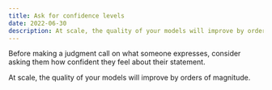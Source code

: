 ```yaml
---
title: Ask for confidence levels
date: 2022-06-30
description: At scale, the quality of your models will improve by orders of magnitude.
---
```


Before making a judgment call on what someone expresses, consider asking them how confident they feel about their statement. 

At scale, the quality of your models will improve by orders of magnitude.